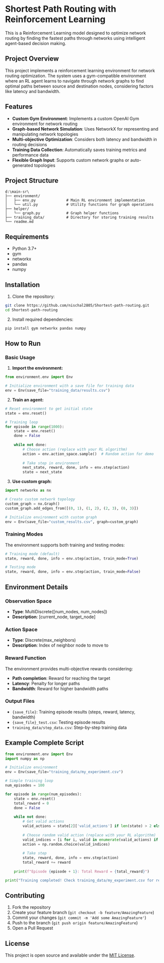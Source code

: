 # Shortest Path Routing with Reinforcement Learning

This is a Reinforcement Learning model designed to optimize network routing by finding the fastest paths through networks using intelligent agent-based decision making.

## Project Overview

This project implements a reinforcement learning environment for network routing optimization. The system uses a gym-compatible environment where an RL agent learns to navigate through network graphs to find optimal paths between source and destination nodes, considering factors like latency and bandwidth.

## Features

- **Custom Gym Environment**: Implements a custom OpenAI Gym environment for network routing
- **Graph-based Network Simulation**: Uses NetworkX for representing and manipulating network topologies
- **Multi-objective Optimization**: Considers both latency and bandwidth in routing decisions
- **Training Data Collection**: Automatically saves training metrics and performance data
- **Flexible Graph Input**: Supports custom network graphs or auto-generated topologies

## Project Structure

```
d:\main-sr\
├── environment/
│   ├── env.py              # Main RL environment implementation
│   └── util.py             # Utility functions for graph operations
├── helper/
│   └── graph.py            # Graph helper functions
├── training_data/          # Directory for storing training results
└── readme.md
```

## Requirements

- Python 3.7+
- gym
- networkx
- pandas
- numpy

## Installation

1. Clone the repository:
```bash
git clone https://github.com/nischal2805/Shortest-path-routing.git
cd Shortest-path-routing
```

2. Install required dependencies:
```bash
pip install gym networkx pandas numpy
```

## How to Run

### Basic Usage

1. **Import the environment:**
```python
from environment.env import Env

# Initialize environment with a save file for training data
env = Env(save_file="training_data/results.csv")
```

2. **Train an agent:**
```python
# Reset environment to get initial state
state = env.reset()

# Training loop
for episode in range(1000):
    state = env.reset()
    done = False
    
    while not done:
        # Choose action (replace with your RL algorithm)
        action = env.action_space.sample()  # Random action for demo
        
        # Take step in environment
        next_state, reward, done, info = env.step(action)
        state = next_state
```

3. **Use custom graph:**
```python
import networkx as nx

# Create custom network topology
custom_graph = nx.Graph()
custom_graph.add_edges_from([(0, 1), (1, 2), (2, 3), (0, 3)])

# Initialize environment with custom graph
env = Env(save_file="custom_results.csv", graph=custom_graph)
```

### Training Modes

The environment supports both training and testing modes:

```python
# Training mode (default)
state, reward, done, info = env.step(action, train_mode=True)

# Testing mode
state, reward, done, info = env.step(action, train_mode=False)
```

## Environment Details

### Observation Space
- **Type**: MultiDiscrete([num_nodes, num_nodes])
- **Description**: [current_node, target_node]

### Action Space
- **Type**: Discrete(max_neighbors)
- **Description**: Index of neighbor node to move to

### Reward Function
The environment provides multi-objective rewards considering:
- **Path completion**: Reward for reaching the target
- **Latency**: Penalty for longer paths
- **Bandwidth**: Reward for higher bandwidth paths

### Output Files
- `{save_file}`: Training episode results (steps, reward, latency, bandwidth)
- `{save_file}_test.csv`: Testing episode results
- `training_data/step_data.csv`: Step-by-step training data

## Example Complete Script

```python
from environment.env import Env
import numpy as np

# Initialize environment
env = Env(save_file="training_data/my_experiment.csv")

# Simple training loop
num_episodes = 100

for episode in range(num_episodes):
    state = env.reset()
    total_reward = 0
    done = False
    
    while not done:
        # Get valid actions
        valid_actions = state[2]['valid_actions'] if len(state) > 2 else [1] * env.max_neighbors
        
        # Choose random valid action (replace with your RL algorithm)
        valid_indices = [i for i, valid in enumerate(valid_actions) if valid == 1]
        action = np.random.choice(valid_indices)
        
        # Take step
        state, reward, done, info = env.step(action)
        total_reward += reward
    
    print(f"Episode {episode + 1}: Total Reward = {total_reward}")

print("Training completed! Check training_data/my_experiment.csv for results.")
```

## Contributing

1. Fork the repository
2. Create your feature branch (`git checkout -b feature/AmazingFeature`)
3. Commit your changes (`git commit -m 'Add some AmazingFeature'`)
4. Push to the branch (`git push origin feature/AmazingFeature`)
5. Open a Pull Request

## License

This project is open source and available under the [MIT License](LICENSE).
